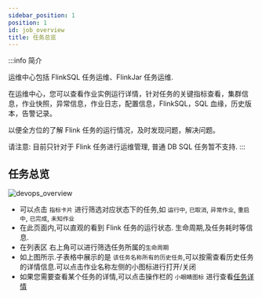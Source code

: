 ```yaml
---
sidebar_position: 1
position: 1
id: job_overview
title: 任务总览
---
```


:::info 简介

运维中心包括 FlinkSQL 任务运维、FlinkJar 任务运维.

在运维中心，您可以查看作业实例运行详情，针对任务的关键指标查看，集群信息，作业快照，异常信息，作业日志，配置信息，FlinkSQL，SQL 血缘，历史版本，告警记录。

以便全方位的了解 Flink 任务的运行情况，及时发现问题，解决问题。

请注意: 目前只针对于 Flink 任务进行运维管理, 普通 DB SQL 任务暂不支持.
:::

## 任务总览
![devops_overview](http://pic.dinky.org.cn/dinky/docs/zh-CN/user_guide/devops_center/devops_overview.png)

- 可以点击 `指标卡片` 进行筛选对应状态下的任务,如 `运行中`, `已取消`, `异常作业`, `重启中`, `已完成`, `未知作业`
- 在此页面内,可以直观的看到 Flink 任务的运行状态. 生命周期,及任务耗时等信息.
- 在列表区 右上角可以进行筛选任务所属的`生命周期`
- 如上图所示.子表格中展示的是 `该任务名称所有的历史任务`,可以按需查看历史任务的详情信息.可以点击作业名称左侧的小图标进行打开/关闭
- 如果您需要查看某个任务的详情,可以点击操作栏的 `小眼睛图标` 进行查看[任务详情](job_details)
